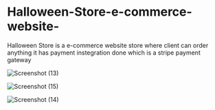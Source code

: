 # Halloween-Store-e-commerce-website-
Halloween Store is a e-commerce website store where client can order anything 
it has payment instegration done which is a stripe payment gateway 

![Screenshot (13)](https://user-images.githubusercontent.com/53405787/183628517-cec92d08-7e6f-4ff8-87cd-215a88c8575e.png)

![Screenshot (15)](https://user-images.githubusercontent.com/53405787/183628550-92384e0f-b02a-4bcd-b771-66ac0814cfe1.png)

![Screenshot (14)](https://user-images.githubusercontent.com/53405787/183628664-d4bd1b14-c7c9-47ce-942a-bc7a662b485b.png)



